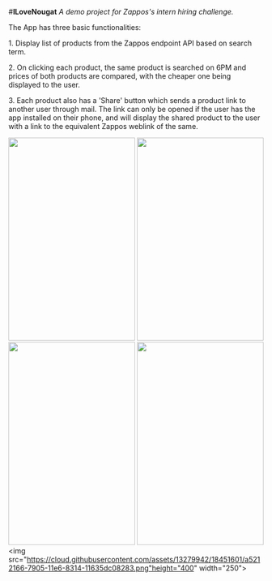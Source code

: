 #<b>ILoveNougat</b>
<i>A demo project for Zappos's intern hiring challenge.</i>

<p>The App has three basic functionalities:</p>
<p>1. Display list of products from the Zappos endpoint API based on search term.</p>
<p>2. On clicking each product, the same product is searched on 6PM and prices of both products are compared,
  with the cheaper one being displayed to the user.</p>
<p>3. Each product also has a 'Share' button which sends a product link to another user through mail.
  The link can only be opened if the user has the app installed on their phone, and will display the shared product to the user
  with a link to the equivalent Zappos weblink of the same.</p>
  
  <img src="https://cloud.githubusercontent.com/assets/13279942/18451599/a51825d4-7905-11e6-9cc1-79fb9510ead9.png" height="400" width="250"></img> <img src="https://cloud.githubusercontent.com/assets/13279942/18451598/a5173494-7905-11e6-93f0-4a88f3174d5d.png" height="400" width="250"></img> <img src="https://cloud.githubusercontent.com/assets/13279942/18451597/a5164fa2-7905-11e6-8840-f32b2fd47aaf.png" height="400" width="250"></img> <img src="https://cloud.githubusercontent.com/assets/13279942/18451600/a51c30f2-7905-11e6-9e04-64dec92afc74.png" height="400" width="250"></img>  <img src="https://cloud.githubusercontent.com/assets/13279942/18451601/a5212166-7905-11e6-8314-11635dc08283.png"height="400" width="250"></img>
